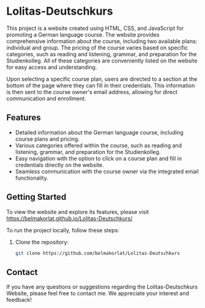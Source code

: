 # Lolitas-Deutschkurs

This project is a website created using HTML, CSS, and JavaScript for promoting a German language course. The website provides comprehensive information about the course, including two available plans: individual and group. The pricing of the course varies based on specific categories, such as reading and listening, grammar, and preparation for the Studienkolleg. All of these categories are conveniently listed on the website for easy access and understanding.

Upon selecting a specific course plan, users are directed to a section at the bottom of the page where they can fill in their credentials. This information is then sent to the course owner's email address, allowing for direct communication and enrollment.

## Features

- Detailed information about the German language course, including course plans and pricing.
- Various categories offered within the course, such as reading and listening, grammar, and preparation for the Studienkolleg.
- Easy navigation with the option to click on a course plan and fill in credentials directly on the website.
- Seamless communication with the course owner via the integrated email functionality.

## Getting Started

To view the website and explore its features, please visit https://belmakorlat.github.io/Lolitas-Deutschkurs/

To run the project locally, follow these steps:

1. Clone the repository:
   ```sh
   git clone https://github.com/belmakorlat/Lolitas-Deutschkurs
   
## Contact
If you have any questions or suggestions regarding the Lolitas-Deutschkurs Website, please feel free to contact me. We appreciate your interest and feedback!

